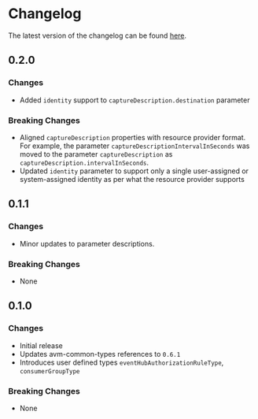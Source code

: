 # Changelog

The latest version of the changelog can be found [here](https://github.com/Azure/bicep-registry-modules/blob/main/avm/res/event-hub/namespace/eventhub/CHANGELOG.md).

## 0.2.0

### Changes

- Added `identity` support to `captureDescription.destination`  parameter

### Breaking Changes

- Aligned `captureDescription` properties with resource provider format. For example, the parameter `captureDescriptionIntervalInSeconds` was moved to the parameter `captureDescription` as `captureDescription.intervalInSeconds`.
- Updated `identity` parameter to support only a single user-assigned or system-assigned identity as per what the resource provider supports

## 0.1.1

### Changes

- Minor updates to parameter descriptions.

### Breaking Changes

- None

## 0.1.0

### Changes

- Initial release
- Updates avm-common-types references to `0.6.1`
- Introduces user defined types `eventHubAuthorizationRuleType`, `consumerGroupType`

### Breaking Changes

- None
